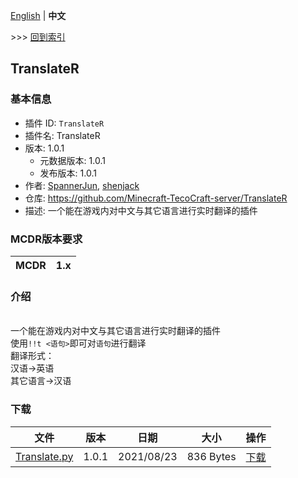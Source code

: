 [English](readme.md) | **中文**

\>\>\> [回到索引](/readme-zh_cn.md)

## TranslateR

### 基本信息

- 插件 ID: `TranslateR`
- 插件名: TranslateR
- 版本: 1.0.1
  - 元数据版本: 1.0.1
  - 发布版本: 1.0.1
- 作者: [SpannerJun](https://github.com/SpannerJun), [shenjack](https://github.com/shenjack)
- 仓库: https://github.com/Minecraft-TecoCraft-server/TranslateR
- 描述: 一个能在游戏内对中文与其它语言进行实时翻译的插件


### MCDR版本要求

| MCDR | 1.x |
| --- | --- |


### 介绍

<br/>一个能在游戏内对中文与其它语言进行实时翻译的插件
<br/>使用`!!t <语句>`即可对`语句`进行翻译
<br/>翻译形式：
<br/>汉语→英语
<br/>其它语言→汉语

### 下载

| 文件 | 版本 | 日期 | 大小 | 操作 |
| --- | --- | --- | --- | --- |
| [Translate.py](https://github.com/Minecraft-TecoCraft-server/TranslateR/releases/tag/1.0.1) | 1.0.1 | 2021/08/23 | 836 Bytes | [下载](https://github.com/Minecraft-TecoCraft-server/TranslateR/releases/download/1.0.1/Translate.py) |
